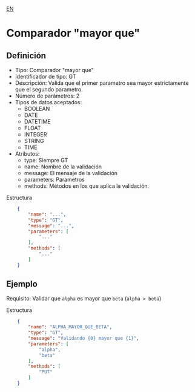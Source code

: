 [EN](GT.md)
# Comparador "mayor que"

## Definición
* Tipo: Comparador "mayor que"
* Identificador de tipo: GT
* Descripción: Valida que el primer parametro sea mayor estrictamente que el segundo parametro.
* Número de parámetros: 2
* Tipos de datos aceptados:
  * BOOLEAN
  * DATE
  * DATETIME
  * FLOAT
  * INTEGER
  * STRING
  * TIME
* Atributos:
  * type: Siempre GT
  * name: Nombre de la validación
  * message: El mensaje de la validación
  * parameters: Parametros
  * methods: Métodos en los que aplica la validación.

Estructura
```json
	{
		"name": "...",
		"type": "GT",
		"message": "...",
		"parameters": [
			"..."
		],
		"methods": [
			"..."
		]
	}
```
## Ejemplo

Requisito: Validar que `alpha` es mayor que `beta` (`alpha > beta`)

Estructura
```json
	{
		"name": "ALPHA_MAYOR_QUE_BETA",
		"type": "GT",
		"message": "Validando {0} mayor que {1}",
		"parameters": [
			"alpha",
			"beta"
		],
		"methods": [
			"PUT"
		]
	}
```
